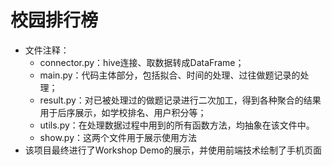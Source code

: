 # 校园排行榜

* 文件注释：
  * connector.py：hive连接、取数据转成DataFrame；
  * main.py：代码主体部分，包括拟合、时间的处理、过往做题记录的处理；
  * result.py：对已被处理过的做题记录进行二次加工，得到各种聚合的结果用于后序展示，如学校排名、用户积分等；
  * utils.py：在处理数据过程中用到的所有函数方法，均抽象在该文件中。
  * show.py：这两个文件用于展示使用方法
* 该项目最终进行了Workshop Demo的展示，并使用前端技术绘制了手机页面
